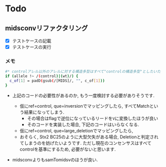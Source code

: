 # Todo

## midsconvリファクタリング

+ [x] テストケースの記載
+ [x] テストケースの実行

### メモ
```sh
#* controlアレル以外のアレルに対する構造多型はすべて"controlの構造多型"としたいため, ミスマッチスコアを高くする
if (allele !~ /(control)|(wt)/) {
  c_of[1] = padD(gsub(/[MIDS]/, "", c_of[1]))
}
```
+ 上記のコードの必要性があるのか, もう一度検討する必要がありそうです.
  + 仮にref=control, que=inversionでマッピングしたら, すべてMatchという結果になってしまう.
    + その場合はflagで逆位になっているリードを`V`に変換したほうが良い
    + そのコードを実装した場合, 下記のコードはいらなくなる.
  + 仮にref=control, que=large_deletionでマッピングしたら, 
  + おそらく, Stx2 BC25のように大型欠失がある場合, Deletionと判定されてしまうのを妨げたいようです. ただし現在のコンセンサスはすべてcontrolを基準にするため, 必要がないと思います.

+ midsconvよりもsamTomidsvのほうが良い. 